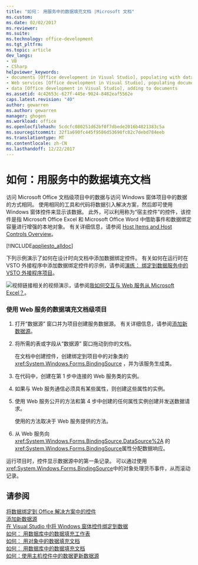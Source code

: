```yaml
---
title: "如何： 用服务中的数据填充文档 |Microsoft 文档"
ms.custom: 
ms.date: 02/02/2017
ms.reviewer: 
ms.suite: 
ms.technology: office-development
ms.tgt_pltfrm: 
ms.topic: article
dev_langs:
- VB
- CSharp
helpviewer_keywords:
- documents [Office development in Visual Studio], populating with data
- Web services [Office development in Visual Studio], populating documents
- data [Office development in Visual Studio], adding to documents
ms.assetid: 4c42653c-627f-445e-9024-8482eaf5562e
caps.latest.revision: "40"
author: gewarren
ms.author: gewarren
manager: ghogen
ms.workload: office
ms.openlocfilehash: 5cdcfc080251d62bf0f7dbede2016b4821383c5a
ms.sourcegitcommit: 32f1a690fc445f9586d53698fc82c7debd784eeb
ms.translationtype: MT
ms.contentlocale: zh-CN
ms.lasthandoff: 12/22/2017
---
```

# <a name="how-to-populate-documents-with-data-from-services"></a>如何：用服务中的数据填充文档
  访问 Microsoft Office 文档级项目中的数据与访问 Windows 窗体项目中的数据的方式相同。 使用相同的工具和代码将数据引入解决方案，然后即可使用 Windows 窗体控件来显示该数据。 此外，可以利用称为“宿主控件”的控件，该控件是指 Microsoft Office Excel 和 Microsoft Office Word 中借助事件和数据绑定容量进行增强的本地对象。 有关详细信息，请参阅 [Host Items and Host Controls Overview](../vsto/host-items-and-host-controls-overview.md)。  
  
 [!INCLUDE[appliesto_alldoc](../vsto/includes/appliesto-alldoc-md.md)]  
  
 下列示例演示了如何在设计时向文档中添加数据绑定控件。 有关如何在运行时在 VSTO 外接程序中添加数据绑定控件的示例，请参阅[演练： 绑定到数据服务中的 VSTO 外接程序项目](../vsto/walkthrough-binding-to-data-from-a-service-in-a-vsto-add-in-project.md)。  
  
 ![视频链接](../vsto/media/playvideo.gif "视频链接")相关的视频演示，请参阅[我如何交互与 Web 服务从 Microsoft Excel？](http://go.microsoft.com/fwlink/?LinkID=130284)。  
  
### <a name="to-populate-a-document-level-project-with-data-from-a-web-service"></a>使用 Web 服务的数据填充文档级项目  
  
1.  打开“数据源”  窗口并为项目创建服务数据源。 有关详细信息，请参阅[添加新数据源](/visualstudio/data-tools/add-new-data-sources)。  
  
2.  将所需的表或字段从“数据源”  窗口拖动到你的文档。  
  
     在文档中创建控件，创建绑定到项目中的对象类的 <xref:System.Windows.Forms.BindingSource> ，并为该服务生成类。  
  
3.  在代码中，创建在第 1 步中连接的 Web 服务类的实例。  
  
4.  如果与 Web 服务通信必须具有某些属性，则创建这些属性的实例。  
  
5.  使用 Web 服务公开的方法和第 4 步中创建的任何属性实例创建并发送数据请求。  
  
     使用的方法取决于 Web 服务提供的方法。  
  
6.  从 Web 服务向 <xref:System.Windows.Forms.BindingSource.DataSource%2A> 的 <xref:System.Windows.Forms.BindingSource>属性分配数据响应。  
  
 运行项目时，控件显示数据源中的第一条记录。 可以通过使用 <xref:System.Windows.Forms.BindingSource>中的对象处理货币事件，从而滚动记录。  
  
## <a name="see-also"></a>请参阅  
 [将数据绑定到 Office 解决方案中的控件](../vsto/binding-data-to-controls-in-office-solutions.md)   
 [添加新数据源](/visualstudio/data-tools/add-new-data-sources)   
 [在 Visual Studio 中将 Windows 窗体控件绑定到数据](../data-tools/bind-windows-forms-controls-to-data-in-visual-studio.md)   
 [如何： 用数据库中的数据填充工作表](../vsto/how-to-populate-worksheets-with-data-from-a-database.md)   
 [如何： 用对象中的数据填充文档](../vsto/how-to-populate-documents-with-data-from-objects.md)   
 [如何： 用数据库中的数据填充文档](../vsto/how-to-populate-documents-with-data-from-a-database.md)   
 [如何：使用主机控件中的数据更新数据源](../vsto/how-to-update-a-data-source-with-data-from-a-host-control.md)  
  
  